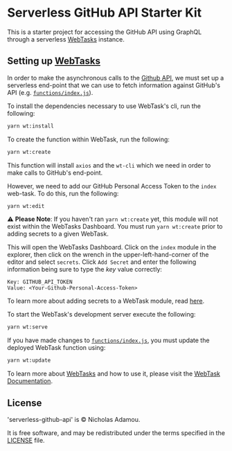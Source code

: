 # Serverless GitHub API Starter Kit

This is a starter project for accessing the GitHub API using GraphQL through a serverless [WebTasks](https://webtask.io) instance.

## Setting up [WebTasks](https://webtask.io)

In order to make the asynchronous calls to the [Github API](https://developer.github.com/v4/), we must set up a serverless end-point that we can use to fetch information against GitHub's API (e.g. [`functions/index.js`](functions/index.js)).

To install the dependencies necessary to use WebTask's cli, run the following:

```bash
yarn wt:install
```

To create the function within WebTask, run the following:

```bash
yarn wt:create
```

This function will install `axios` and the `wt-cli` which we need in order to make calls to GitHub's end-point.

However, we need to add our GitHub Personal Access Token to the `index` web-task. To do this, run the following:

```bash
yarn wt:edit
```

⚠️ **Please Note**: If you haven't ran `yarn wt:create` yet, this module will not exist within the WebTasks Dashboard. You must run `yarn wt:create` prior to adding secrets to a given WebTask.

This will open the WebTasks Dashboard. Click on the `index` module in the explorer, then click on the wrench in the upper-left-hand-corner of the editor and select `secrets`. Click `Add Secret` and enter the following information being sure to type the _key_ value correctly:

```text
Key: GITHUB_API_TOKEN
Value: <Your-Github-Personal-Access-Token>
```

To learn more about adding secrets to a WebTask module, read [here](https://webtask.io/docs/editor/secrets).

To start the WebTask's development server execute the following:

```bash
yarn wt:serve
```

If you have made changes to [`functions/index.js`](functions/index.js), you must update the deployed WebTask function using:

```bash
yarn wt:update
```

To learn more about [WebTasks](https://webtask.io/) and how to use it, please visit the [WebTask Documentation](https://webtask.io/docs/101).

## License

'serverless-github-api' is © Nicholas Adamou.

It is free software, and may be redistributed under the terms specified in the [LICENSE] file.

[LICENSE]: LICENSE

